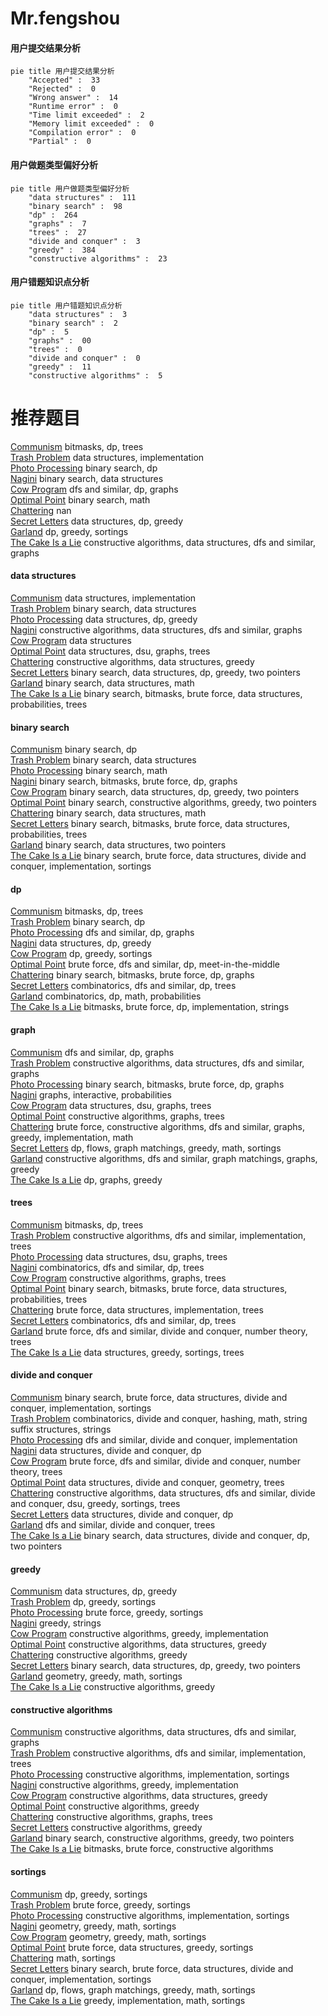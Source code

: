 # Mr.fengshou
<!-- tabs:start -->
#### **用户提交结果分析**

```mermaid
pie title 用户提交结果分析
    "Accepted" :  33
    "Rejected" :  0
    "Wrong answer" :  14
    "Runtime error" :  0
    "Time limit exceeded" :  2
    "Memory limit exceeded" :  0
    "Compilation error" :  0
    "Partial" :  0
```
#### **用户做题类型偏好分析**

```mermaid
pie title 用户做题类型偏好分析
    "data structures" :  111
    "binary search" :  98
    "dp" :  264
    "graphs" :  7
    "trees" :  27
    "divide and conquer" :  3
    "greedy" :  384
    "constructive algorithms" :  23
```
#### **用户错题知识点分析**

```mermaid
pie title 用户错题知识点分析
    "data structures" :  3
    "binary search" :  2
    "dp" :  5
    "graphs" :  00
    "trees" :  0
    "divide and conquer" :  0
    "greedy" :  11
    "constructive algorithms" :  5
```
<!-- tabs:end -->
# 推荐题目
[Communism](http://codeforces.com/problemset/problem/1450/G)		bitmasks,
                        dp,
                        trees		  
[Trash Problem](http://codeforces.com/problemset/problem/1418/D)		data structures,
                        implementation		  
[Photo Processing](http://codeforces.com/problemset/problem/883/I)		binary search,
                        dp		  
[Nagini](http://codeforces.com/problemset/problem/855/F)		binary search,
                        data structures		  
[Cow Program](http://codeforces.com/problemset/problem/283/B)		dfs and similar,
                        dp,
                        graphs		  
[Optimal Point](http://codeforces.com/problemset/problem/685/C)		binary search,
                        math		  
[Chattering](https://codeforces.com/contest/1078/problem/D)		nan		  
[Secret Letters](http://codeforces.com/problemset/problem/1120/F)		data structures,
                        dp,
                        greedy		  
[Garland](https://codeforces.com/contest/1287/problem/C)		dp,
                        greedy,
                        sortings		  
[The Cake Is a Lie](http://codeforces.com/problemset/problem/1282/E)		constructive algorithms,
                        data structures,
                        dfs and similar,
                        graphs		  
<!-- tabs:start -->
#### **data structures**
[Communism](http://codeforces.com/problemset/problem/1418/D)		data structures,
                        implementation		  
[Trash Problem](http://codeforces.com/problemset/problem/855/F)		binary search,
                        data structures		  
[Photo Processing](http://codeforces.com/problemset/problem/1120/F)		data structures,
                        dp,
                        greedy		  
[Nagini](http://codeforces.com/problemset/problem/1282/E)		constructive algorithms,
                        data structures,
                        dfs and similar,
                        graphs		  
[Cow Program](http://codeforces.com/problemset/problem/1423/G)		data structures		  
[Optimal Point](http://codeforces.com/problemset/problem/1278/D)		data structures,
                        dsu,
                        graphs,
                        trees		  
[Chattering](http://codeforces.com/problemset/problem/748/D)		constructive algorithms,
                        data structures,
                        greedy		  
[Secret Letters](http://codeforces.com/problemset/problem/1492/C)		binary search,
                        data structures,
                        dp,
                        greedy,
                        two pointers		  
[Garland](http://codeforces.com/problemset/problem/1490/G)		binary search,
                        data structures,
                        math		  
[The Cake Is a Lie](http://codeforces.com/problemset/problem/1479/D)		binary search,
                        bitmasks,
                        brute force,
                        data structures,
                        probabilities,
                        trees		  
#### **binary search**
[Communism](http://codeforces.com/problemset/problem/883/I)		binary search,
                        dp		  
[Trash Problem](http://codeforces.com/problemset/problem/855/F)		binary search,
                        data structures		  
[Photo Processing](http://codeforces.com/problemset/problem/685/C)		binary search,
                        math		  
[Nagini](http://codeforces.com/problemset/problem/1102/F)		binary search,
                        bitmasks,
                        brute force,
                        dp,
                        graphs		  
[Cow Program](http://codeforces.com/problemset/problem/1492/C)		binary search,
                        data structures,
                        dp,
                        greedy,
                        two pointers		  
[Optimal Point](http://codeforces.com/problemset/problem/1463/D)		binary search,
                        constructive algorithms,
                        greedy,
                        two pointers		  
[Chattering](http://codeforces.com/problemset/problem/1490/G)		binary search,
                        data structures,
                        math		  
[Secret Letters](http://codeforces.com/problemset/problem/1479/D)		binary search,
                        bitmasks,
                        brute force,
                        data structures,
                        probabilities,
                        trees		  
[Garland](http://codeforces.com/problemset/problem/1436/E)		binary search,
                        data structures,
                        two pointers		  
[The Cake Is a Lie](http://codeforces.com/problemset/problem/1461/D)		binary search,
                        brute force,
                        data structures,
                        divide and conquer,
                        implementation,
                        sortings		  
#### **dp**
[Communism](http://codeforces.com/problemset/problem/1450/G)		bitmasks,
                        dp,
                        trees		  
[Trash Problem](http://codeforces.com/problemset/problem/883/I)		binary search,
                        dp		  
[Photo Processing](http://codeforces.com/problemset/problem/283/B)		dfs and similar,
                        dp,
                        graphs		  
[Nagini](http://codeforces.com/problemset/problem/1120/F)		data structures,
                        dp,
                        greedy		  
[Cow Program](https://codeforces.com/contest/1287/problem/C)		dp,
                        greedy,
                        sortings		  
[Optimal Point](http://codeforces.com/problemset/problem/513/G1)		brute force,
                        dfs and similar,
                        dp,
                        meet-in-the-middle		  
[Chattering](http://codeforces.com/problemset/problem/1102/F)		binary search,
                        bitmasks,
                        brute force,
                        dp,
                        graphs		  
[Secret Letters](https://codeforces.com/contest/1173/problem/D)		combinatorics,
                        dfs and similar,
                        dp,
                        trees		  
[Garland](http://codeforces.com/problemset/problem/518/D)		combinatorics,
                        dp,
                        math,
                        probabilities		  
[The Cake Is a Lie](http://codeforces.com/problemset/problem/868/D)		bitmasks,
                        brute force,
                        dp,
                        implementation,
                        strings		  
#### **graph**
[Communism](http://codeforces.com/problemset/problem/283/B)		dfs and similar,
                        dp,
                        graphs		  
[Trash Problem](http://codeforces.com/problemset/problem/1282/E)		constructive algorithms,
                        data structures,
                        dfs and similar,
                        graphs		  
[Photo Processing](http://codeforces.com/problemset/problem/1102/F)		binary search,
                        bitmasks,
                        brute force,
                        dp,
                        graphs		  
[Nagini](http://codeforces.com/problemset/problem/1340/E)		graphs,
                        interactive,
                        probabilities		  
[Cow Program](http://codeforces.com/problemset/problem/1278/D)		data structures,
                        dsu,
                        graphs,
                        trees		  
[Optimal Point](http://codeforces.com/problemset/problem/193/A)		constructive algorithms,
                        graphs,
                        trees		  
[Chattering](http://codeforces.com/problemset/problem/1487/C)		brute force,
                        constructive algorithms,
                        dfs and similar,
                        graphs,
                        greedy,
                        implementation,
                        math		  
[Secret Letters](http://codeforces.com/problemset/problem/1437/C)		dp,
                        flows,
                        graph matchings,
                        greedy,
                        math,
                        sortings		  
[Garland](http://codeforces.com/problemset/problem/1470/D)		constructive algorithms,
                        dfs and similar,
                        graph matchings,
                        graphs,
                        greedy		  
[The Cake Is a Lie](http://codeforces.com/problemset/problem/1476/C)		dp,
                        graphs,
                        greedy		  
#### **trees**
[Communism](http://codeforces.com/problemset/problem/1450/G)		bitmasks,
                        dp,
                        trees		  
[Trash Problem](https://codeforces.com/contest/1189/problem/D2)		constructive algorithms,
                        dfs and similar,
                        implementation,
                        trees		  
[Photo Processing](http://codeforces.com/problemset/problem/1278/D)		data structures,
                        dsu,
                        graphs,
                        trees		  
[Nagini](https://codeforces.com/contest/1173/problem/D)		combinatorics,
                        dfs and similar,
                        dp,
                        trees		  
[Cow Program](http://codeforces.com/problemset/problem/193/A)		constructive algorithms,
                        graphs,
                        trees		  
[Optimal Point](http://codeforces.com/problemset/problem/1479/D)		binary search,
                        bitmasks,
                        brute force,
                        data structures,
                        probabilities,
                        trees		  
[Chattering](http://codeforces.com/problemset/problem/1511/C)		brute force,
                        data structures,
                        implementation,
                        trees		  
[Secret Letters](http://codeforces.com/problemset/problem/1499/F)		combinatorics,
                        dfs and similar,
                        dp,
                        trees		  
[Garland](http://codeforces.com/problemset/problem/1491/E)		brute force,
                        dfs and similar,
                        divide and conquer,
                        number theory,
                        trees		  
[The Cake Is a Lie](http://codeforces.com/problemset/problem/1466/D)		data structures,
                        greedy,
                        sortings,
                        trees		  
#### **divide and conquer**
[Communism](http://codeforces.com/problemset/problem/1461/D)		binary search,
                        brute force,
                        data structures,
                        divide and conquer,
                        implementation,
                        sortings		  
[Trash Problem](http://codeforces.com/problemset/problem/1466/G)		combinatorics,
                        divide and conquer,
                        hashing,
                        math,
                        string suffix structures,
                        strings		  
[Photo Processing](http://codeforces.com/problemset/problem/1490/D)		dfs and similar,
                        divide and conquer,
                        implementation		  
[Nagini](https://codeforces.com/contest/1483/problem/C)		data structures,
                        divide and conquer,
                        dp		  
[Cow Program](http://codeforces.com/problemset/problem/1491/E)		brute force,
                        dfs and similar,
                        divide and conquer,
                        number theory,
                        trees		  
[Optimal Point](http://codeforces.com/problemset/problem/1303/G)		data structures,
                        divide and conquer,
                        geometry,
                        trees		  
[Chattering](http://codeforces.com/problemset/problem/1494/D)		constructive algorithms,
                        data structures,
                        dfs and similar,
                        divide and conquer,
                        dsu,
                        greedy,
                        sortings,
                        trees		  
[Secret Letters](http://codeforces.com/problemset/problem/1482/E)		data structures,
                        divide and conquer,
                        dp		  
[Garland](http://codeforces.com/problemset/problem/566/C)		dfs and similar,
                        divide and conquer,
                        trees		  
[The Cake Is a Lie](http://codeforces.com/problemset/problem/1428/F)		binary search,
                        data structures,
                        divide and conquer,
                        dp,
                        two pointers		  
#### **greedy**
[Communism](http://codeforces.com/problemset/problem/1120/F)		data structures,
                        dp,
                        greedy		  
[Trash Problem](https://codeforces.com/contest/1287/problem/C)		dp,
                        greedy,
                        sortings		  
[Photo Processing](http://codeforces.com/problemset/problem/912/C)		brute force,
                        greedy,
                        sortings		  
[Nagini](http://codeforces.com/problemset/problem/58/A)		greedy,
                        strings		  
[Cow Program](http://codeforces.com/problemset/problem/1209/C)		constructive algorithms,
                        greedy,
                        implementation		  
[Optimal Point](http://codeforces.com/problemset/problem/748/D)		constructive algorithms,
                        data structures,
                        greedy		  
[Chattering](http://codeforces.com/problemset/problem/1433/C)		constructive algorithms,
                        greedy		  
[Secret Letters](http://codeforces.com/problemset/problem/1492/C)		binary search,
                        data structures,
                        dp,
                        greedy,
                        two pointers		  
[Garland](https://codeforces.com/contest/1496/problem/C)		geometry,
                        greedy,
                        math,
                        sortings		  
[The Cake Is a Lie](http://codeforces.com/problemset/problem/1493/A)		constructive algorithms,
                        greedy		  
#### **constructive algorithms**
[Communism](http://codeforces.com/problemset/problem/1282/E)		constructive algorithms,
                        data structures,
                        dfs and similar,
                        graphs		  
[Trash Problem](https://codeforces.com/contest/1189/problem/D2)		constructive algorithms,
                        dfs and similar,
                        implementation,
                        trees		  
[Photo Processing](http://codeforces.com/problemset/problem/347/A)		constructive algorithms,
                        implementation,
                        sortings		  
[Nagini](http://codeforces.com/problemset/problem/1209/C)		constructive algorithms,
                        greedy,
                        implementation		  
[Cow Program](http://codeforces.com/problemset/problem/748/D)		constructive algorithms,
                        data structures,
                        greedy		  
[Optimal Point](http://codeforces.com/problemset/problem/1433/C)		constructive algorithms,
                        greedy		  
[Chattering](http://codeforces.com/problemset/problem/193/A)		constructive algorithms,
                        graphs,
                        trees		  
[Secret Letters](http://codeforces.com/problemset/problem/1493/A)		constructive algorithms,
                        greedy		  
[Garland](http://codeforces.com/problemset/problem/1463/D)		binary search,
                        constructive algorithms,
                        greedy,
                        two pointers		  
[The Cake Is a Lie](https://codeforces.com/contest/1456/problem/B)		bitmasks,
                        brute force,
                        constructive algorithms		  
#### **sortings**
[Communism](https://codeforces.com/contest/1287/problem/C)		dp,
                        greedy,
                        sortings		  
[Trash Problem](http://codeforces.com/problemset/problem/912/C)		brute force,
                        greedy,
                        sortings		  
[Photo Processing](http://codeforces.com/problemset/problem/347/A)		constructive algorithms,
                        implementation,
                        sortings		  
[Nagini](https://codeforces.com/contest/1496/problem/C)		geometry,
                        greedy,
                        math,
                        sortings		  
[Cow Program](http://codeforces.com/problemset/problem/1495/A)		geometry,
                        greedy,
                        math,
                        sortings		  
[Optimal Point](http://codeforces.com/problemset/problem/1497/A)		brute force,
                        data structures,
                        greedy,
                        sortings		  
[Chattering](http://codeforces.com/problemset/problem/1427/A)		math,
                        sortings		  
[Secret Letters](http://codeforces.com/problemset/problem/1461/D)		binary search,
                        brute force,
                        data structures,
                        divide and conquer,
                        implementation,
                        sortings		  
[Garland](http://codeforces.com/problemset/problem/1437/C)		dp,
                        flows,
                        graph matchings,
                        greedy,
                        math,
                        sortings		  
[The Cake Is a Lie](http://codeforces.com/problemset/problem/1473/A)		greedy,
                        implementation,
                        math,
                        sortings		  
<!-- tabs:end -->
